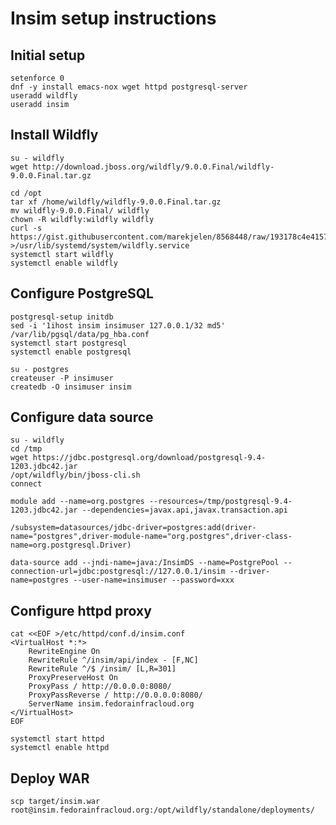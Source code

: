 Insim setup instructions
========================


Initial setup
-------------

    setenforce 0
    dnf -y install emacs-nox wget httpd postgresql-server
    useradd wildfly
    useradd insim


Install Wildfly
---------------

    su - wildfly
    wget http://download.jboss.org/wildfly/9.0.0.Final/wildfly-9.0.0.Final.tar.gz

    cd /opt
    tar xf /home/wildfly/wildfly-9.0.0.Final.tar.gz
    mv wildfly-9.0.0.Final/ wildfly
    chown -R wildfly:wildfly wildfly
    curl -s https://gist.githubusercontent.com/marekjelen/8568448/raw/193178c4e41578178914976de7818f0b28ab5024/gistfile1.ini >/usr/lib/systemd/system/wildfly.service
    systemctl start wildfly
    systemctl enable wildfly


Configure PostgreSQL
--------------------

    postgresql-setup initdb
    sed -i '1ihost insim insimuser 127.0.0.1/32 md5' /var/lib/pgsql/data/pg_hba.conf
    systemctl start postgresql
    systemctl enable postgresql

    su - postgres
    createuser -P insimuser
    createdb -O insimuser insim


Configure data source
---------------------

    su - wildfly
    cd /tmp
    wget https://jdbc.postgresql.org/download/postgresql-9.4-1203.jdbc42.jar
    /opt/wildfly/bin/jboss-cli.sh
    connect

    module add --name=org.postgres --resources=/tmp/postgresql-9.4-1203.jdbc42.jar --dependencies=javax.api,javax.transaction.api

    /subsystem=datasources/jdbc-driver=postgres:add(driver-name="postgres",driver-module-name="org.postgres",driver-class-name=org.postgresql.Driver)

    data-source add --jndi-name=java:/InsimDS --name=PostgrePool --connection-url=jdbc:postgresql://127.0.0.1/insim --driver-name=postgres --user-name=insimuser --password=xxx


Configure httpd proxy
---------------------

    cat <<EOF >/etc/httpd/conf.d/insim.conf
    <VirtualHost *:*>
        RewriteEngine On
        RewriteRule ^/insim/api/index - [F,NC]
        RewriteRule ^/$ /insim/ [L,R=301]
        ProxyPreserveHost On
        ProxyPass / http://0.0.0.0:8080/
        ProxyPassReverse / http://0.0.0.0:8080/
        ServerName insim.fedorainfracloud.org
    </VirtualHost>
    EOF

    systemctl start httpd
    systemctl enable httpd


Deploy WAR
----------

    scp target/insim.war root@insim.fedorainfracloud.org:/opt/wildfly/standalone/deployments/

